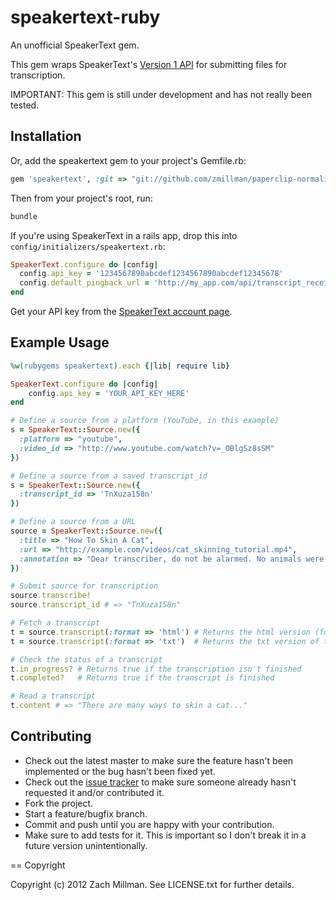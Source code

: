 speakertext-ruby
================

An unofficial SpeakerText gem.

This gem wraps SpeakerText's [Version 1 API](https://api.speakertext.com/v1) for submitting files for transcription.

IMPORTANT: This gem is still under development and has not really been tested.

Installation
------------

<!-- ```bash
gem install speakertext
``` -->

Or, add the speakertext gem to your project's Gemfile.rb:

```ruby
gem 'speakertext', :git => "git://github.com/zmillman/paperclip-normalize.git"
```

Then from your project's root, run:

```bash
bundle
```

If you're using SpeakerText in a rails app, drop this into `config/initializers/speakertext.rb`:

```ruby
SpeakerText.configure do |config|
  config.api_key = '1234567890abcdef1234567890abcdef12345678'               # required
  config.default_pingback_url = 'http://my_app.com/api/transcript_receiver' # optional
end
```

Get your API key from the [SpeakerText account page](http://speakertext.com/account).

Example Usage
-------------

```ruby
%w(rubygems speakertext).each {|lib| require lib}

SpeakerText.configure do |config|
	config.api_key = 'YOUR_API_KEY_HERE'
end

# Define a source from a platform (YouTube, in this example)
s = SpeakerText::Source.new({
  :platform => "youtube",
  :video_id => "http://www.youtube.com/watch?v=_OBlgSz8sSM"
})

# Define a source from a saved transcript_id
s = SpeakerText::Source.new({
  :transcript_id => 'TnXuza158n'
})

# Define a source from a URL
source = SpeakerText::Source.new({
  :title => "How To Skin A Cat",
  :url => "http://example.com/videos/cat_skinning_tutorial.mp4",
  :annotation => "Dear transcriber, do not be alarmed. No animals were harmed."
})

# Submit source for transcription
source.transcribe!
source.transcript_id # => "TnXuza158n"

# Fetch a transcript
t = source.transcript(:format => 'html') # Returns the html version (for CaptionBox)
t = source.transcript(:format => 'txt')  # Returns the txt version of the transcript

# Check the status of a transcript
t.in_progress? # Returns true if the transcription isn't finished
t.completed?   # Returns true if the transcript is finished

# Read a transcript
t.content # => "There are many ways to skin a cat..."

```

Contributing
------------
 
* Check out the latest master to make sure the feature hasn't been implemented or the bug hasn't been fixed yet.
* Check out the [issue tracker](http://github.com/zmillman/speakertext-ruby/issues) to make sure someone already hasn't requested it and/or contributed it.
* Fork the project.
* Start a feature/bugfix branch.
* Commit and push until you are happy with your contribution.
* Make sure to add tests for it. This is important so I don't break it in a future version unintentionally.

== Copyright

Copyright (c) 2012 Zach Millman. See LICENSE.txt for
further details.
